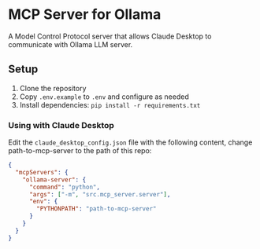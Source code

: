 # MCP Server for Ollama

A Model Control Protocol server that allows Claude Desktop to communicate with Ollama LLM server.

## Setup

1. Clone the repository
2. Copy `.env.example` to `.env` and configure as needed
3. Install dependencies: `pip install -r requirements.txt`

### Using with Claude Desktop

Edit the `claude_desktop_config.json` file with the following content, change path-to-mcp-server to the path of this repo:

```json
{
  "mcpServers": {
    "ollama-server": {
      "command": "python",
      "args": ["-m", "src.mcp_server.server"],
      "env": {
        "PYTHONPATH": "path-to-mcp-server"
      }
    }
  }
}
```
